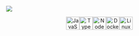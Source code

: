 <a href="https://github.com/LinucxMD"><img src="https://cardivo.vercel.app/api?name=LinucxMD&description=Hi,%20Im%20LinucxMD%20and%20i%20love%20watching%20Anime&image=https://raw.githubusercontent.com/LinucxMD/LinucxMD/main/805f6948ad0bafacff74950f14624311.jpg/revision/latest?cb=20200606024545&usqp=CAU&usqp=CAU&backgroundColor=%23ecf0f1&instagram=yusupk_.&github=NeeasTooID&pattern=leaf&colorPattern=%23eaeaea" /><a>
</p>
<p align="center">
<a href="https://developer.mozilla.org/en-US/docs/Web/JavaScript" target="_blank" rel="noreferrer"><img src="https://raw.githubusercontent.com/danielcranney/readme-generator/main/public/icons/skills/javascript-colored.svg" width="36" height="36" alt="JavaScript" /></a><a href="https://www.typescriptlang.org/" target="_blank" rel="noreferrer"><img src="https://raw.githubusercontent.com/danielcranney/readme-generator/main/public/icons/skills/typescript-colored.svg" width="36" height="36" alt="TypeScript" /></a><a href="https://nodejs.org/en/" target="_blank" rel="noreferrer"><img src="https://raw.githubusercontent.com/danielcranney/readme-generator/main/public/icons/skills/nodejs-colored.svg" width="36" height="36" alt="NodeJS" /></a><a href="https://www.mongodb.com/" target="_blank" rel="noreferrer"><img src="https://raw.githubusercontent.com/danielcranney/readme-generator/main/public/icons/skills/docker-colored.svg" width="36" height="36" alt="Docker" /></a><a href="https://www.linux.org" target="_blank" rel="noreferrer"><img src="https://raw.githubusercontent.com/danielcranney/readme-generator/main/public/icons/skills/linux-colored.svg" width="36" height="36" alt="Linux" /></a>
</p>
